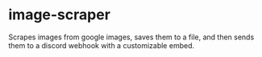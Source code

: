 # image-scraper
Scrapes images from google images, saves them to a file, and then sends them to a discord webhook with a customizable embed. 
